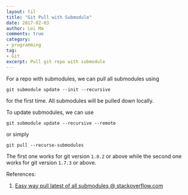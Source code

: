 ```yaml
---
layout: til
title: "Git Pull with Submodule"
date: 2017-02-03
author: Lei Ma
comments: true
category:
- programming
tag:
- Git
excerpt: Pull git repo with submodule
---
```



For a repo with submodules, we can pull all submodules using

```
git submodule update --init --recursive
```

for the first time. All submodules will be pulled down locally.

To update submodules, we can use

```
git submodule update --recursive --remote
```

or simply

```
git pull --recurse-submodules
```

The first one works for git version `1.8.2` or above while the second one works for git version `1.7.3` or above.


References:

1. [Easy way pull latest of all submodules @ stackoverflow.com](http://stackoverflow.com/questions/1030169/easy-way-pull-latest-of-all-submodules)
